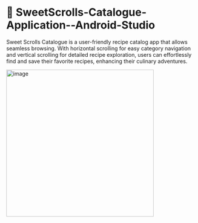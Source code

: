 # 🍰 SweetScrolls-Catalogue-Application--Android-Studio
Sweet Scrolls Catalogue is a user-friendly recipe catalog app that allows seamless browsing. With horizontal scrolling for easy category navigation and vertical scrolling for detailed recipe exploration, users can effortlessly find and save their favorite recipes, enhancing their culinary adventures.

<img width="389" alt="image" src="https://github.com/user-attachments/assets/78d01bad-5284-4f2a-a43b-0dd790fd829e">
